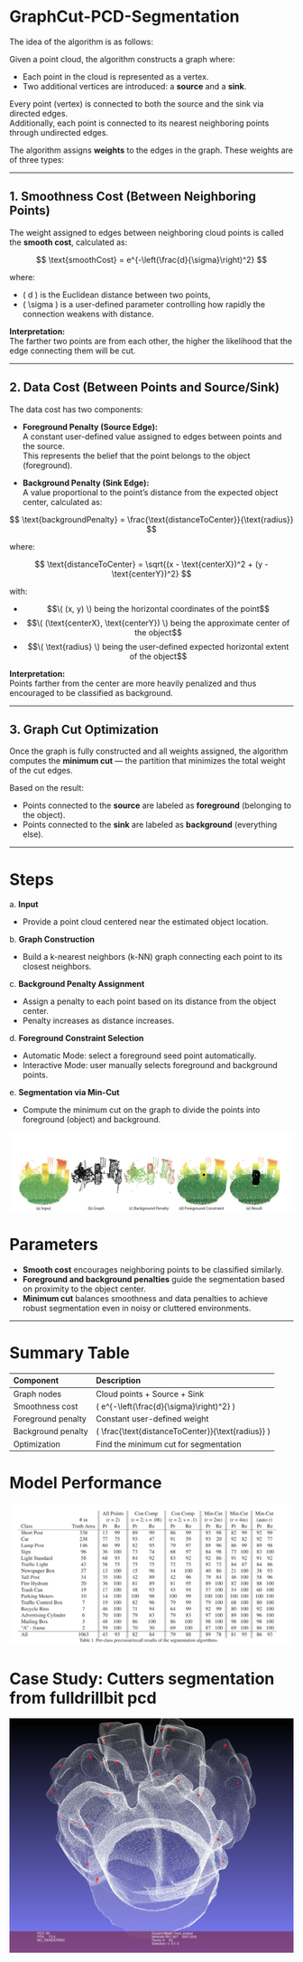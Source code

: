 # GraphCut-PCD-Segmentation

The idea of the algorithm is as follows:

Given a point cloud, the algorithm constructs a graph where:
- Each point in the cloud is represented as a vertex.
- Two additional vertices are introduced: a **source** and a **sink**.

Every point (vertex) is connected to both the source and the sink via directed edges.  
Additionally, each point is connected to its nearest neighboring points through undirected edges.

The algorithm assigns **weights** to the edges in the graph. These weights are of three types:

---

## 1. Smoothness Cost (Between Neighboring Points)

The weight assigned to edges between neighboring cloud points is called the **smooth cost**, calculated as:

$$
\text{smoothCost} = e^{-\left(\frac{d}{\sigma}\right)^2}
$$

where:
- \( d \) is the Euclidean distance between two points,
- \( \sigma \) is a user-defined parameter controlling how rapidly the connection weakens with distance.

**Interpretation:**  
The farther two points are from each other, the higher the likelihood that the edge connecting them will be cut.

---

## 2. Data Cost (Between Points and Source/Sink)

The data cost has two components:

- **Foreground Penalty (Source Edge):**  
  A constant user-defined value assigned to edges between points and the source.  
  This represents the belief that the point belongs to the object (foreground).

- **Background Penalty (Sink Edge):**  
  A value proportional to the point’s distance from the expected object center, calculated as:

$$
\text{backgroundPenalty} = \frac{\text{distanceToCenter}}{\text{radius}}
$$

where:

$$
\text{distanceToCenter} = \sqrt{(x - \text{centerX})^2 + (y - \text{centerY})^2}
$$

with:
- $$\( (x, y) \) being the horizontal coordinates of the point$$
- $$\( (\text{centerX}, \text{centerY}) \) being the approximate center of the object$$
- $$\( \text{radius} \) being the user-defined expected horizontal extent of the object$$

**Interpretation:**  
Points farther from the center are more heavily penalized and thus encouraged to be classified as background.

---

## 3. Graph Cut Optimization

Once the graph is fully constructed and all weights assigned, the algorithm computes the **minimum cut** — the partition that minimizes the total weight of the cut edges.

Based on the result:
- Points connected to the **source** are labeled as **foreground** (belonging to the object).
- Points connected to the **sink** are labeled as **background** (everything else).

---

# Steps

a. **Input**  
   - Provide a point cloud centered near the estimated object location.

b. **Graph Construction**  
   - Build a k-nearest neighbors (k-NN) graph connecting each point to its closest neighbors.

c. **Background Penalty Assignment**  
   - Assign a penalty to each point based on its distance from the object center.
   - Penalty increases as distance increases.

d. **Foreground Constraint Selection**  
   - Automatic Mode: select a foreground seed point automatically.
   - Interactive Mode: user manually selects foreground and background points.

e. **Segmentation via Min-Cut**  
   - Compute the minimum cut on the graph to divide the points into foreground (object) and background.

![](Images/steps.png)


# Parameters

- **Smooth cost** encourages neighboring points to be classified similarly.
- **Foreground and background penalties** guide the segmentation based on proximity to the object center.
- **Minimum cut** balances smoothness and data penalties to achieve robust segmentation even in noisy or cluttered environments.

---

# Summary Table

| Component | Description |
|:---|:---|
| Graph nodes | Cloud points + Source + Sink |
| Smoothness cost | \( e^{-\left(\frac{d}{\sigma}\right)^2} \) |
| Foreground penalty | Constant user-defined weight |
| Background penalty | \( \frac{\text{distanceToCenter}}{\text{radius}} \) |
| Optimization | Find the minimum cut for segmentation |


# Model Performance
![](Images/metrics.png)






# Case Study: Cutters segmentation from fulldrillbit pcd
![](Images/drillbit.png)

